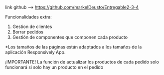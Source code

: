 link github --> https://github.com/markelDeusto/Entregable2-3-4

Funcionalidades extra:
  1. Gestion de clientes
  2. Borrar pedidos
  3. Gestión de componentes que componen cada producto
 
*Los tamaños de las páginas están adaptados a los tamaños de la aplicación Responsively App.
 
 
¡IMPORTANTE! La función de actualizar los productos de cada pedido solo funcionará si solo hay un producto en el pedido
